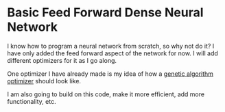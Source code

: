 # Basic Feed Forward Dense Neural Network
I know how to program a neural network from scratch, so why not do it?
I have only added the feed forward aspect of the network for now.
I will add different optimizers for it as I go along.

One optimizer I have already made is my idea of how a [genetic algorithm optimizer](https://github.com/ElanVB/genetic_optimizer_nn) should look like.

I am also going to build on this code, make it more efficient, add more functionality, etc.
